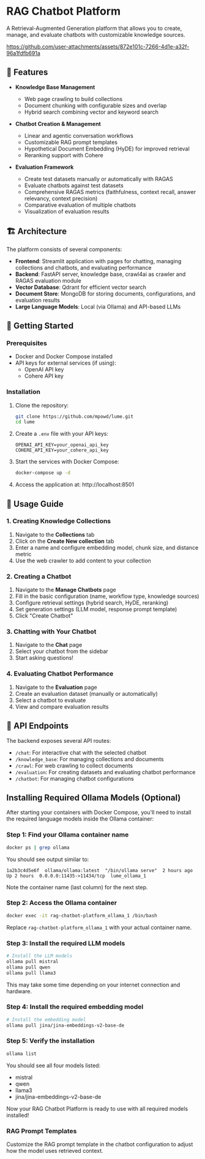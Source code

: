 # RAG Chatbot Platform

A Retrieval-Augmented Generation platform that allows you to create, manage, and evaluate chatbots with customizable knowledge sources.




https://github.com/user-attachments/assets/872e101c-7266-4d1e-a32f-96a1fdfb691a




## 🌟 Features

- **Knowledge Base Management**
  - Web page crawling to build collections
  - Document chunking with configurable sizes and overlap
  - Hybrid search combining vector and keyword search

- **Chatbot Creation & Management**
  - Linear and agentic conversation workflows
  - Customizable RAG prompt templates
  - Hypothetical Document Embedding (HyDE) for improved retrieval
  - Reranking support with Cohere

- **Evaluation Framework**
  - Create test datasets manually or automatically with RAGAS
  - Evaluate chatbots against test datasets
  - Comprehensive RAGAS metrics (faithfulness, context recall, answer relevancy, context precision)
  - Comparative evaluation of multiple chatbots
  - Visualization of evaluation results


## 🏗️ Architecture

The platform consists of several components:

- **Frontend**: Streamlit application with pages for chatting, managing collections and chatbots, and evaluating performance
- **Backend**: FastAPI server, knowledge base, crawl4ai as crawler and RAGAS evaluation module
- **Vector Database**: Qdrant for efficient vector search
- **Document Store**: MongoDB for storing documents, configurations, and evaluation results
- **Large Language Models**: Local (via Ollama) and API-based LLMs

## 🚀 Getting Started

### Prerequisites

- Docker and Docker Compose installed
- API keys for external services (if using):
  - OpenAI API key
  - Cohere API key

### Installation

1. Clone the repository:
   ```bash
   git clone https://github.com/mpowd/lume.git
   cd lume
   ```

2. Create a `.env` file with your API keys:
   ```
   OPENAI_API_KEY=your_openai_api_key
   COHERE_API_KEY=your_cohere_api_key
   ```

3. Start the services with Docker Compose:
   ```bash
   docker-compose up -d
   ```

4. Access the application at: http://localhost:8501

## 📝 Usage Guide

### 1. Creating Knowledge Collections

1. Navigate to the **Collections** tab
2. Click on the **Create New collection** tab
3. Enter a name and configure embedding model, chunk size, and distance metric
4. Use the web crawler to add content to your collection

### 2. Creating a Chatbot

1. Navigate to the **Manage Chatbots** page
2. Fill in the basic configuration (name, workflow type, knowledge sources)
3. Configure retrieval settings (hybrid search, HyDE, reranking)
4. Set generation settings (LLM model, response prompt template)
5. Click "Create Chatbot"

### 3. Chatting with Your Chatbot

1. Navigate to the **Chat** page
2. Select your chatbot from the sidebar
3. Start asking questions!

### 4. Evaluating Chatbot Performance

1. Navigate to the **Evaluation** page
2. Create an evaluation dataset (manually or automatically)
3. Select a chatbot to evaluate
4. View and compare evaluation results

## 🧩 API Endpoints

The backend exposes several API routes:

- `/chat`: For interactive chat with the selected chatbot
- `/knowledge_base`: For managing collections and documents
- `/crawl`: For web crawling to collect documents
- `/evaluation`: For creating datasets and evaluating chatbot performance
- `/chatbot`: For managing chatbot configurations

## Installing Required Ollama Models (Optional)

After starting your containers with Docker Compose, you'll need to install the required language models inside the Ollama container:

### Step 1: Find your Ollama container name

```bash
docker ps | grep ollama
```

You should see output similar to:

```
1a2b3c4d5e6f  ollama/ollama:latest  "/bin/ollama serve"  2 hours ago  Up 2 hours  0.0.0.0:11435->11434/tcp  lume_ollama_1
```

Note the container name (last column) for the next step.

### Step 2: Access the Ollama container

```bash
docker exec -it rag-chatbot-platform_ollama_1 /bin/bash
```

Replace `rag-chatbot-platform_ollama_1` with your actual container name.

### Step 3: Install the required LLM models

```bash
# Install the LLM models
ollama pull mistral
ollama pull qwen
ollama pull llama3
```

This may take some time depending on your internet connection and hardware.

### Step 4: Install the required embedding model

```bash
# Install the embedding model
ollama pull jina/jina-embeddings-v2-base-de
```

### Step 5: Verify the installation

```bash
ollama list
```

You should see all four models listed:
- mistral
- qwen
- llama3
- jina/jina-embeddings-v2-base-de


Now your RAG Chatbot Platform is ready to use with all required models installed!



### RAG Prompt Templates

Customize the RAG prompt template in the chatbot configuration to adjust how the model uses retrieved context.
